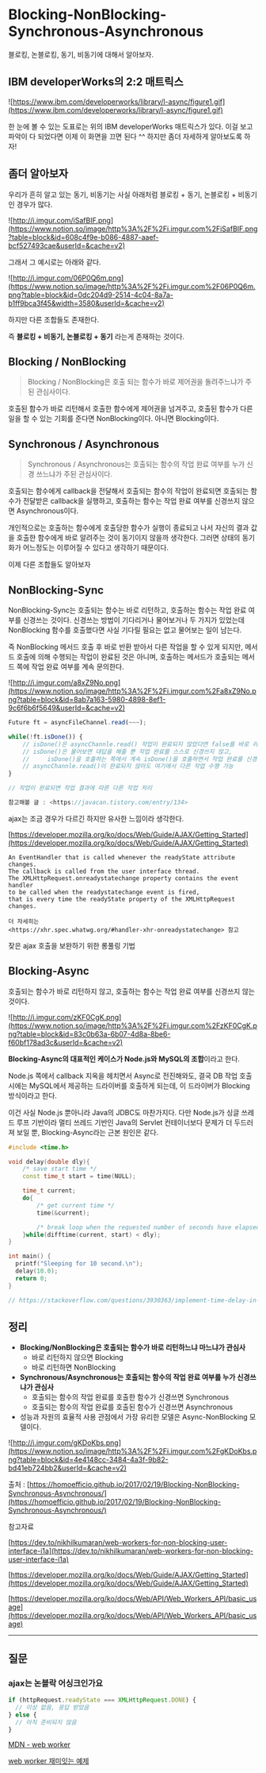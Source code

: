 # Blocking-NonBlocking-Synchronous-Asynchronous

블로킹, 논블로킹, 동기, 비동기에 대해서 알아보자.

## IBM developerWorks의 2:2 매트릭스

![https://www.ibm.com/developerworks/library/l-async/figure1.gif](https://www.ibm.com/developerworks/library/l-async/figure1.gif)

한 눈에 볼 수 있는 도표로는 위의 IBM developerWorks 매트릭스가 있다. 이걸 보고 파악이 다 되었다면 이제 이 화면을 끄면 된다 ^^ 하지만 좀더 자세하게 알아보도록 하자!

## 좀더 알아보자

우리가 흔히 알고 있는 동기, 비동기는 사실 아래처럼 블로킹 + 동기, 논블로킹 + 비동기 인 경우가 많다.

![http://i.imgur.com/iSafBIF.png](https://www.notion.so/image/http%3A%2F%2Fi.imgur.com%2FiSafBIF.png?table=block&id=608c4f9e-b086-4887-aaef-bcf527493cae&userId=&cache=v2)

그래서 그 예시로는 아래와 같다.

![http://i.imgur.com/06P0Q6m.png](https://www.notion.so/image/http%3A%2F%2Fi.imgur.com%2F06P0Q6m.png?table=block&id=0dc204d9-2514-4c04-8a7a-b1ff9bca3f45&width=3580&userId=&cache=v2)

하지만 다른 조합들도 존재한다.

즉 **블로킹 + 비동기, 논블로킹 + 동기** 라는게 존재하는 것이다.

## Blocking / NonBlocking

> Blocking / NonBlocking은 호출 되는 함수가 바로 제어권을 돌려주느냐가 주된 관심사이다.

호출된 함수가 바로 리턴해서 호출한 함수에게 제어권을 넘겨주고, 호출된 함수가 다른 일을 할 수 있는 기회를 준다면 NonBlocking이다. 아니면 Blocking이다.

## Synchronous / Asynchronous

> Synchronous / Asynchronous는 호출되는 함수의 작업 완료 여부를 누가 신경 쓰느냐가 주된 관심사이다.

호출되는 함수에게 callback을 전달해서 호출되는 함수의 작업이 완료되면 호출되는 함수가 전달받은 callback을 실행하고, 호출하는 함수는 작업 완료 여부를 신경쓰지 않으면 Asynchronous이다.

개인적으로는 호출하는 함수에게 호출당한 함수가 실행이 종료되고 나서 자신의 결과 값을 호출한 함수에게 바로 알려주는 것이 동기이지 않을까 생각한다. 그러면 상태의 동기화가 어느정도는 이루어질 수 있다고 생각하기 때문이다.

이제 다른 조합들도 알아보자

## NonBlocking-Sync

NonBlocking-Sync는 호출되는 함수는 바로 리턴하고, 호출하는 함수는 작업 완료 여부를 신경쓰는 것이다. 신경쓰는 방법이 기다리거나 물어보거나 두 가지가 있었는데 NonBlocking 함수를 호출했다면 사실 기다릴 필요는 없고 물어보는 일이 남는다.

즉 NonBlocking 메서드 호출 후 바로 반환 받아서 다른 작업을 할 수 있게 되지만, 메서드 호출에 의해 수행되는 작업이 완료된 것은 아니며, 호출하는 메서드가 호출되는 메서드 쪽에 작업 완료 여부를 계속 문의한다.

![http://i.imgur.com/a8xZ9No.png](https://www.notion.so/image/http%3A%2F%2Fi.imgur.com%2Fa8xZ9No.png?table=block&id=8ab7a163-5980-4898-8ef1-9c6f6b6f5649&userId=&cache=v2)

```javascript
Future ft = asyncFileChannel.read(~~~);

while(!ft.isDone()) {
    // isDone()은 asyncChannle.read() 작업이 완료되지 않았다면 false를 바로 리턴해준다.
    // isDone()은 물어보면 대답을 해줄 뿐 작업 완료를 스스로 신경쓰지 않고,
    //     isDone()을 호출하는 쪽에서 계속 isDone()을 호출하면서 작업 완료를 신경쓴다.
    // asyncChannle.read()이 완료되지 않아도 여기에서 다른 작업 수행 가능
}

// 작업이 완료되면 작업 결과에 따른 다른 작업 처리

참고해볼 글 : <https://javacan.tistory.com/entry/134>
```

ajax는 조금 경우가 다르긴 하지만 유사한 느낌이라 생각한다.

[https://developer.mozilla.org/ko/docs/Web/Guide/AJAX/Getting_Started](https://developer.mozilla.org/ko/docs/Web/Guide/AJAX/Getting_Started)

```text
An EventHandler that is called whenever the readyState attribute changes.
The callback is called from the user interface thread.
The XMLHttpRequest.onreadystatechange property contains the event handler
to be called when the readystatechange event is fired,
that is every time the readyState property of the XMLHttpRequest changes.

더 자세히는
<https://xhr.spec.whatwg.org/#handler-xhr-onreadystatechange> 참고
```

잦은 ajax 호출을 보완하기 위한 롱풀링 기법

## Blocking-Async

호출되는 함수가 바로 리턴하지 않고, 호출하는 함수는 작업 완료 여부를 신경쓰지 않는 것이다.

![http://i.imgur.com/zKF0CgK.png](https://www.notion.so/image/http%3A%2F%2Fi.imgur.com%2FzKF0CgK.png?table=block&id=83c0b63a-6b07-4d8a-8be6-f60bf178ad3c&userId=&cache=v2)

**Blocking-Async의 대표적인 케이스가 Node.js와 MySQL의 조합**이라고 한다.

Node.js 쪽에서 callback 지옥을 헤치면서 Async로 전진해와도, 결국 DB 작업 호출 시에는 MySQL에서 제공하는 드라이버를 호출하게 되는데, 이 드라이버가 Blocking 방식이라고 한다.

이건 사실 Node.js 뿐아니라 Java의 JDBC도 마찬가지다. 다만 Node.js가 싱글 쓰레드 루프 기반이라 멀티 쓰레드 기반인 Java의 Servlet 컨테이너보다 문제가 더 두드러져 보일 뿐, Blocking-Async라는 근본 원인은 같다.

```cpp
#include <time.h>

void delay(double dly){
    /* save start time */
    const time_t start = time(NULL);

    time_t current;
    do{
        /* get current time */
        time(&current);

        /* break loop when the requested number of seconds have elapsed */
    }while(difftime(current, start) < dly);
}

int main() {
  printf("Sleeping for 10 second.\n");
  delay(10.0);
  return 0;
}

// https://stackoverflow.com/questions/3930363/implement-time-delay-in-c
```

## 정리

- **Blocking/NonBlocking은 호출되는 함수가 바로 리턴하느냐 마느냐가 관심사**
  - 바로 리턴하지 않으면 Blocking
  - 바로 리턴하면 NonBlocking
- **Synchronous/Asynchronous는 호출되는 함수의 작업 완료 여부를 누가 신경쓰냐가 관심사**
  - 호출되는 함수의 작업 완료를 호출한 함수가 신경쓰면 Synchronous
  - 호출되는 함수의 작업 완료를 호출된 함수가 신경쓰면 Asynchronous
- 성능과 자원의 효율적 사용 관점에서 가장 유리한 모델은 Async-NonBlocking 모델이다.

![http://i.imgur.com/gKDoKbs.png](https://www.notion.so/image/http%3A%2F%2Fi.imgur.com%2FgKDoKbs.png?table=block&id=4e4148cc-3484-4a3f-9b82-bd41eb724bb2&userId=&cache=v2)

출처 : [https://homoefficio.github.io/2017/02/19/Blocking-NonBlocking-Synchronous-Asynchronous/](https://homoefficio.github.io/2017/02/19/Blocking-NonBlocking-Synchronous-Asynchronous/)

참고자료

[https://dev.to/nikhilkumaran/web-workers-for-non-blocking-user-interface-i1a](https://dev.to/nikhilkumaran/web-workers-for-non-blocking-user-interface-i1a)

[https://developer.mozilla.org/ko/docs/Web/Guide/AJAX/Getting_Started](https://developer.mozilla.org/ko/docs/Web/Guide/AJAX/Getting_Started)

[https://developer.mozilla.org/ko/docs/Web/API/Web_Workers_API/basic_usage](https://developer.mozilla.org/ko/docs/Web/API/Web_Workers_API/basic_usage)

---

## 질문

### ajax는 논블락 어싱크인가요

```javascript
if (httpRequest.readyState === XMLHttpRequest.DONE) {
  // 이상 없음, 응답 받았음
} else {
  // 아직 준비되지 않음
}
```

[MDN - web worker](https://developer.mozilla.org/ko/docs/Web/API/Web_Workers_API/basic_usage)

[web worker 재미잇는 예제](https://dev.to/nikhilkumaran/web-workers-for-non-blocking-user-interface-i1a)
